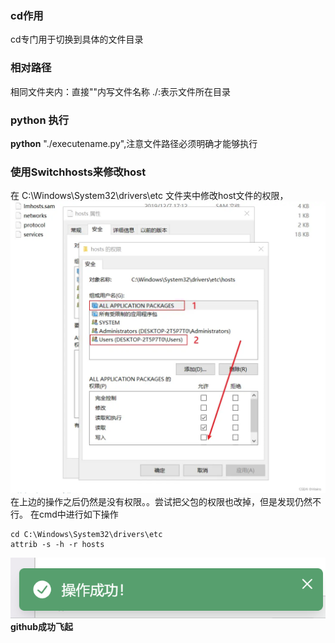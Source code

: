 ### cd作用
cd专门用于切换到具体的文件目录
### 相对路径
相同文件夹内：直接""内写文件名称
./:表示文件所在目录


### python 执行
**python** "./executename.py",注意文件路径必须明确才能够执行

### 使用Switchhosts来修改host
在 C:\Windows\System32\drivers\etc 文件夹中修改host文件的权限，
![host权限](swi_op.png)
在上边的操作之后仍然是没有权限。。尝试把父包的权限也改掉，但是发现仍然不行。
在cmd中进行如下操作
```{.line-numbers}
cd C:\Windows\System32\drivers\etc
attrib -s -h -r hosts
```
![switchhosts 成功写入](sucess.png)
**github成功飞起**